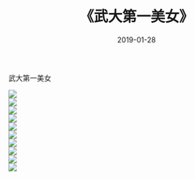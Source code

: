 ﻿---
layout: post
title:  《武大第一美女》
date:   2019-01-28
img: http://pic.660000.xyz/1:down/唯美/2019/武大第一美女/000.jpg
categories: [美女, 清纯, 唯美]
---

武大第一美女

  ![](http://pic.660000.xyz/1:down/唯美/2019/武大第一美女/001.jpg) <br> ![](http://pic.660000.xyz/1:down/唯美/2019/武大第一美女/002.jpg) <br> ![](http://pic.660000.xyz/1:down/唯美/2019/武大第一美女/003.jpg) <br> ![](http://pic.660000.xyz/1:down/唯美/2019/武大第一美女/004.jpg) <br> ![](http://pic.660000.xyz/1:down/唯美/2019/武大第一美女/005.jpg) <br> ![](http://pic.660000.xyz/1:down/唯美/2019/武大第一美女/006.jpg) <br> ![](http://pic.660000.xyz/1:down/唯美/2019/武大第一美女/007.jpg) <br> ![](http://pic.660000.xyz/1:down/唯美/2019/武大第一美女/008.jpg) <br> ![](http://pic.660000.xyz/1:down/唯美/2019/武大第一美女/009.jpg) <br> ![](http://pic.660000.xyz/1:down/唯美/2019/武大第一美女/010.jpg) <br>